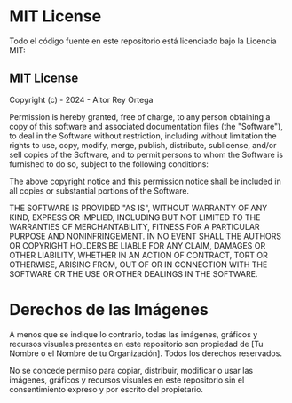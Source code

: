 # MIT License

Todo el código fuente en este repositorio está licenciado bajo la Licencia MIT:

MIT License
-----------

Copyright (c) - 2024 - Aitor Rey Ortega

Permission is hereby granted, free of charge, to any person obtaining a copy of this software and associated documentation files (the "Software"), to deal in the Software without restriction, including without limitation the rights to use, copy, modify, merge, publish, distribute, sublicense, and/or sell copies of the Software, and to permit persons to whom the Software is furnished to do so, subject to the following conditions:

The above copyright notice and this permission notice shall be included in all copies or substantial portions of the Software.

THE SOFTWARE IS PROVIDED "AS IS", WITHOUT WARRANTY OF ANY KIND, EXPRESS OR IMPLIED, INCLUDING BUT NOT LIMITED TO THE WARRANTIES OF MERCHANTABILITY, FITNESS FOR A PARTICULAR PURPOSE AND NONINFRINGEMENT. IN NO EVENT SHALL THE AUTHORS OR COPYRIGHT HOLDERS BE LIABLE FOR ANY CLAIM, DAMAGES OR OTHER LIABILITY, WHETHER IN AN ACTION OF CONTRACT, TORT OR OTHERWISE, ARISING FROM, OUT OF OR IN CONNECTION WITH THE SOFTWARE OR THE USE OR OTHER DEALINGS IN THE SOFTWARE.

# Derechos de las Imágenes

A menos que se indique lo contrario, todas las imágenes, gráficos y recursos visuales presentes en este repositorio son propiedad de [Tu Nombre o el Nombre de tu Organización]. Todos los derechos reservados.

No se concede permiso para copiar, distribuir, modificar o usar las imágenes, gráficos y recursos visuales en este repositorio sin el consentimiento expreso y por escrito del propietario.

